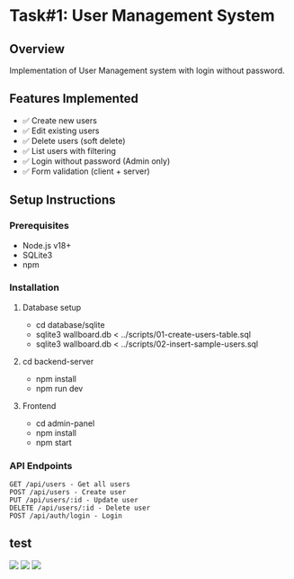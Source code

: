 # Task#1: User Management System

## Overview
Implementation of User Management system with login without password.

## Features Implemented
- ✅ Create new users
- ✅ Edit existing users
- ✅ Delete users (soft delete)
- ✅ List users with filtering
- ✅ Login without password (Admin only)
- ✅ Form validation (client + server)

## Setup Instructions

### Prerequisites
- Node.js v18+
- SQLite3
- npm

### Installation
1. Database setup
   - cd database/sqlite
   - sqlite3 wallboard.db < ../scripts/01-create-users-table.sql
   - sqlite3 wallboard.db < ../scripts/02-insert-sample-users.sql

2. cd backend-server
    - npm install
    - npm run dev

3. Frontend
    - cd admin-panel
    - npm install
    - npm start

### API Endpoints
    GET /api/users - Get all users
    POST /api/users - Create user
    PUT /api/users/:id - Update user
    DELETE /api/users/:id - Delete user
    POST /api/auth/login - Login

## test
![](/img/test.png)
![](/img/add-new-users.png)
![](/img/update.png)